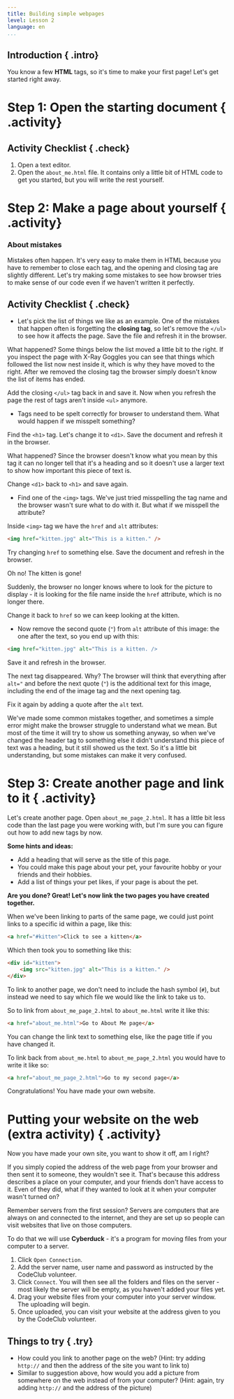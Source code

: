 ```yaml
---
title: Building simple webpages
level: Lesson 2
language: en
...
```


## Introduction { .intro}

You know a few __HTML__ tags, so it's time to make your first page! Let's get started right away.

# Step 1: Open the starting document { .activity}

## Activity Checklist { .check}

1. Open a text editor. 
2. Open the `about_me.html` file. It contains only a little bit of HTML code to get you started, but you will write the rest yourself.

# Step 2: Make a page about yourself { .activity}

### About mistakes

Mistakes often happen. It's very easy to make them in HTML because you have to remember to close each tag, and the opening and closing tag are slightly different. Let's try making some mistakes to see how browser tries to make sense of our code even if we haven't written it perfectly.

## Activity Checklist { .check}

+ Let's pick the list of things we like as an example. One of the mistakes that happen often is forgetting the __closing tag__, so let's remove the `</ul>` to see how it affects the page. Save the file and refresh it in the browser.

What happened? Some things below the list moved a little bit to the right. If you inspect the page with X-Ray Goggles you can see that things which followed the list now nest inside it, which is why they have moved to the right. After we removed the closing tag the browser simply doesn't know the list of items has ended.

Add the closing `</ul>` tag back in and save it. Now when you refresh the page the rest of tags aren't inside `<ul>` anymore.

+ Tags need to be spelt correctly for browser to understand them. What would happen if we misspelt something? 

Find the `<h1>` tag. Let's change it to `<d1>`. Save the document and refresh it in the browser. 

What happened? Since the browser doesn't know what you mean by this tag it can no longer tell that it's a heading and so it doesn't use a larger text to show how important this piece of text is. 

Change `<d1>` back to `<h1>` and save again.

+ Find one of the `<img>` tags. We've just tried misspelling the tag name and the browser wasn't sure what to do with it. But what if we misspell the attribute?

Inside `<img>` tag we have the `href` and `alt` attributes:

```HTML
<img href="kitten.jpg" alt="This is a kitten." />
```

Try changing `href` to something else. Save the document and refresh in the browser.

Oh no! The kitten is gone!

Suddenly, the browser no longer knows where to look for the picture to display - it is looking for the file name inside the `href` attribute, which is no longer there.

Change it back to `href` so we can keep looking at the kitten.

+ Now remove the second quote (`"`) from `alt` attribute of this image: the one after the text, so you end up with this:

```HTML
<img href="kitten.jpg" alt="This is a kitten. />
```

Save it and refresh in the browser. 

The next tag disappeared. Why? The browser will think that everything after `alt="` and before the next quote (`"`) is the additional text for this image, including the end of the image tag and the next opening tag. 

Fix it again by adding a quote after the `alt` text.

We've made some common mistakes together, and sometimes a simple error might make the browser struggle to understand what we mean. But most of the time it will try to show us something anyway, so when we've changed the header tag to something else it didn't understand this piece of text was a heading, but it still showed us the text. So it's a little bit understanding, but some mistakes can make it very confused.

# Step 3: Create another page and link to it { .activity}

Let's create another page. Open `about_me_page_2.html`. It has a little bit less code than the last page you were working with, but I'm sure you can figure out how to add new tags by now.

__Some hints and ideas:__

* Add a heading that will serve as the title of this page.
* You could make this page about your pet, your favourite hobby or your friends and their hobbies.
* Add a list of things your pet likes, if your page is about the pet.

__Are you done? Great! Let's now link the two pages you have created together.__

When we've been linking to parts of the same page, we could just point links to a specific id within a page, like this:
	
```HTML
<a href="#kitten">Click to see a kitten</a>
```

Which then took you to something like this:

```HTML
<div id="kitten">
	<img src="kitten.jpg" alt="This is a kitten." />
</div>
```

To link to another page, we don't need to include the hash symbol (`#`), but instead we need to say which file we would like the link to take us to.

So to link from `about_me_page_2.html` to `about_me.html` write it like this:

```HTML
<a href="about_me.html">Go to About Me page</a>
```

You can change the link text to something else, like the page title if you have changed it.

To link back from `about_me.html` to `about_me_page_2.html` you would have to write it like so:

```HTML
<a href="about_me_page_2.html">Go to my second page</a>
```

Congratulations! You have made your own website.

# Putting your website on the web (extra activity) { .activity}

Now you have made your own site, you want to show it off, am I right? 

If you simply copied the address of the web page from your browser and then sent it to someone, they wouldn't see it. That's because this address describes a place on your computer, and your friends don't have access to it. Even of they did, what if they wanted to look at it when your computer wasn't turned on? 

Remember servers from the first session? Servers are computers that are always on and connected to the internet, and they are set up so people can visit websites that live on those computers.

To do that we will use __Cyberduck__ - it's a program for moving files from your computer to a server.

1. Click `Open Connection`.
2. Add the server name, user name and password as instructed by the CodeClub volunteer.
3. Click `Connect`. You will then see all the folders and files on the server - most likely the server will be empty, as you haven't added your files yet.
4. Drag your website files from your computer into your server window. The uploading will begin.
5. Once uploaded, you can visit your website at the address given to you by the CodeClub volunteer.


## Things to try { .try}

* How could you link to another page on the web? (Hint: try adding `http://` and then the address of the site you want to link to)
* Similar to suggestion above, how would you add a picture from somewhere on the web instead of from your computer? (Hint: again, try adding `http://` and the address of the picture)




